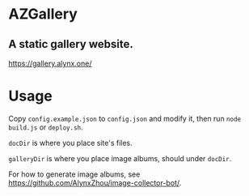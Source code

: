AZGallery
=========

A static gallery website.
-------------------------

<https://gallery.alynx.one/>

# Usage

Copy `config.example.json` to `config.json` and modify it, then run `node build.js` or `deploy.sh`.

`docDir` is where you place site's files.

`galleryDir` is where you place image albums, should under `docDir`.

For how to generate image albums, see <https://github.com/AlynxZhou/image-collector-bot/>.
